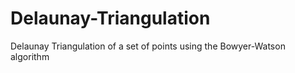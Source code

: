 # Delaunay-Triangulation
Delaunay Triangulation of a set of points using the Bowyer-Watson algorithm
